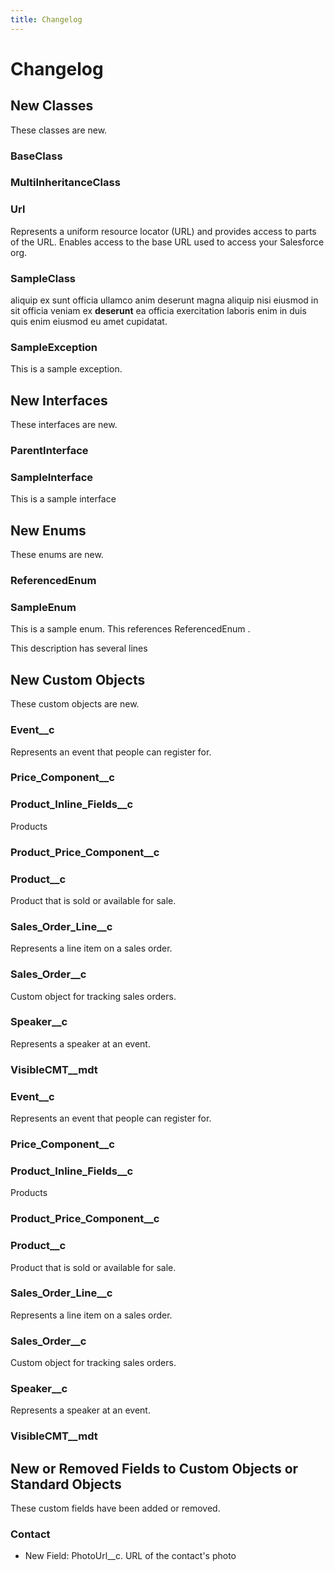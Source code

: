 ```yaml
---
title: Changelog
---
```


# Changelog

## New Classes

These classes are new.

### BaseClass

### MultiInheritanceClass

### Url

Represents a uniform resource locator (URL) and provides access to parts of the URL. 
Enables access to the base URL used to access your Salesforce org.
### SampleClass

aliquip ex sunt officia ullamco anim deserunt magna aliquip nisi eiusmod in sit officia veniam ex 
**deserunt** ea officia exercitation laboris enim in duis quis enim eiusmod eu amet cupidatat.
### SampleException

This is a sample exception.

## New Interfaces

These interfaces are new.

### ParentInterface

### SampleInterface

This is a sample interface

## New Enums

These enums are new.

### ReferencedEnum

### SampleEnum

This is a sample enum. This references ReferencedEnum . 
 
This description has several lines

## New Custom Objects

These custom objects are new.

### Event__c

Represents an event that people can register for.
### Price_Component__c

### Product_Inline_Fields__c

Products
### Product_Price_Component__c

### Product__c

Product that is sold or available for sale.
### Sales_Order_Line__c

Represents a line item on a sales order.
### Sales_Order__c

Custom object for tracking sales orders.
### Speaker__c

Represents a speaker at an event.
### VisibleCMT__mdt

### Event__c

Represents an event that people can register for.
### Price_Component__c

### Product_Inline_Fields__c

Products
### Product_Price_Component__c

### Product__c

Product that is sold or available for sale.
### Sales_Order_Line__c

Represents a line item on a sales order.
### Sales_Order__c

Custom object for tracking sales orders.
### Speaker__c

Represents a speaker at an event.
### VisibleCMT__mdt

## New or Removed Fields to Custom Objects or Standard Objects

These custom fields have been added or removed.

### Contact

- New Field: PhotoUrl__c. URL of the contact&#x27;s photo